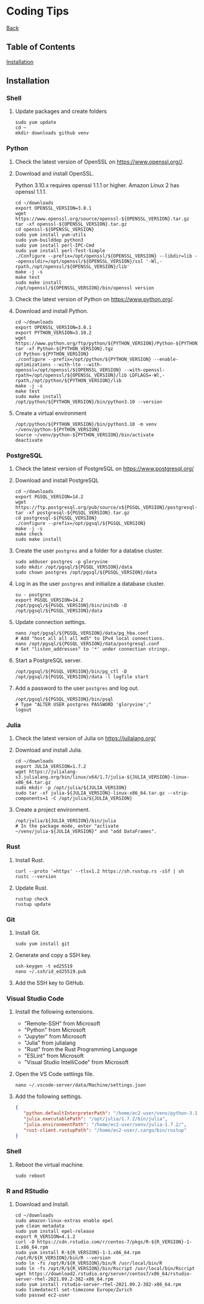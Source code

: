 # Coding Tips

[Back](index.md)

## Table of Contents

[Installation](#installation)

## Installation

### Shell

1. Update packages and create folders

   ```Shell
   sudo yum update
   cd ~
   mkdir downloads github venv
   ```

### Python

1. Check the latest version of OpenSSL on <https://www.openssl.org//>.

2. Download and install OpenSSL.

   Python 3.10.x requires openssl 1.1.1 or higher. Amazon Linux 2 has openssl 1.1.1.

   ```Shell
   cd ~/downloads
   export OPENSSL_VERSION=3.0.1
   wget https://www.openssl.org/source/openssl-${OPENSSL_VERSION}.tar.gz
   tar -xf openssl-${OPENSSL_VERSION}.tar.gz
   cd openssl-${OPENSSL_VERSION}
   sudo yum install yum-utils
   sudo yum-builddep python3
   sudo yum install perl-IPC-Cmd
   sudo yum install perl-Test-Simple
   ./Configure --prefix=/opt/openssl/${OPENSSL_VERSION} --libdir=lib --openssldir=/opt/openssl/${OPENSSL_VERSION}/ssl '-Wl,-rpath,/opt/openssl/${OPENSSL_VERSION}/lib'
   make -j -s
   make test
   sudo make install
   /opt/openssl/${OPENSSL_VERSION}/bin/openssl version
   ```

4. Check the latest version of Python on <https://www.python.org/>.

5. Download and install Python.

   ```Shell
   cd ~/downloads
   export OPENSSL_VERSION=3.0.1
   export PYTHON_VERSION=3.10.2
   wget https://www.python.org/ftp/python/${PYTHON_VERSION}/Python-${PYTHON_VERSION}.tgz
   tar -xf Python-${PYTHON_VERSION}.tgz
   cd Python-${PYTHON_VERSION}
   ./configure --prefix=/opt/python/${PYTHON_VERSION} --enable-optimizations --with-lto --with-openssl=/opt/openssl/${OPENSSL_VERSION} --with-openssl-rpath=/opt/openssl/${OPENSSL_VERSION}/lib LDFLAGS=-Wl,-rpath,/opt/python/${PYTHON_VERSION}/lib
   make -j -s
   make test
   sudo make install
   /opt/python/${PYTHON_VERSION}/bin/python3.10 --version
   ```

6. Create a virtual environment

   ```Shell
   /opt/python/${PYTHON_VERSION}/bin/python3.10 -m venv ~/venv/python-${PYTHON_VERSION}
   source ~/venv/python-${PYTHON_VERSION}/bin/activate
   deactivate   
   ```

### PostgreSQL

1. Check the latest version of PostgreSQL on <https://www.postgresql.org/>

2. Download and install PostgreSQL

   ```Shell
   cd ~/downloads
   export PGSQL_VERSION=14.2
   wget https://ftp.postgresql.org/pub/source/v${PGSQL_VERSION}/postgresql-${PGSQL_VERSION}.tar.gz
   tar -xf postgresql-${PGSQL_VERSION}.tar.gz
   cd postgresql-${PGSQL_VERSION}
   ./configure --prefix=/opt/pgsql/${PGSQL_VERSION}
   make -j -s
   make check
   sudo make install
   ```

3. Create the user `postgres` and a folder for a databse cluster.

   ```Shell
   sudo adduser postgres -p gloryvine
   sudo mkdir /opt/pgsql/${PGSQL_VERSION}/data
   sudo chown postgres /opt/pgsql/${PGSQL_VERSION}/data
   ```

4. Log in as the user `postgres` and initialize a database cluster.

   ```Shell
   su - postgres
   export PGSQL_VERSION=14.2
   /opt/pgsql/${PGSQL_VERSION}/bin/initdb -D /opt/pgsql/${PGSQL_VERSION}/data
   ```

5. Update connection settings.

   ```Shell
   nano /opt/pgsql/${PGSQL_VERSION}/data/pg_hba.conf
   # Add "host all all all md5" to IPv4 local connections.
   nano /opt/pgsql/${PGSQL_VERSION}/data/postgresql.conf
   # Set "listen_addresses" to '*' under connection strings.
   ```

6. Start a PostgreSQL server.

   ```Shell
   /opt/pgsql/${PGSQL_VERSION}/bin/pg_ctl -D /opt/pgsql/${PGSQL_VERSION}/data -l logfile start
   ```

7. Add a password to the user `postgres` and log out.

   ```Shell
   /opt/pgsql/${PGSQL_VERSION}/bin/psql
   # Type "ALTER USER postgres PASSWORD 'gloryvine';"
   logout
   ```

### Julia

1. Check the latest version of Julia on <https://julialang.org/>

2. Download and install Julia.

   ```Shell
   cd ~/downloads
   export JULIA_VERSION=1.7.2
   wget https://julialang-s3.julialang.org/bin/linux/x64/1.7/julia-${JULIA_VERSION}-linux-x86_64.tar.gz
   sudo mkdir -p /opt/julia/${JULIA_VERSION}
   sudo tar -xf julia-${JULIA_VERSION}-linux-x86_64.tar.gz --strip-components=1 -C /opt/julia/${JULIA_VERSION}
   ```

3. Create a project environment.

   ```Shell
   /opt/julia/${JULIA_VERSION}/bin/julia
   # In the package mode, enter "activate ~/venv/julia-${JULIA_VERSION}" and "add DataFrames".
   ```

### Rust

1. Install Rust.

   ```Shell
   curl --proto '=https' --tlsv1.2 https://sh.rustup.rs -sSf | sh
   rustc --version
   ```

2. Update Rust.

   ```Shell
   rustup check
   rustup update
   ```

### Git

1. Install Git.

   ```Shell
   sudo yum install git
   ```

2. Generate and copy a SSH key.

   ```Shell
   ssh-keygen -t ed25519
   nano ~/.ssh/id_ed25519.pub
   ```

3. Add the SSH key to GitHub.

### Visual Studio Code

1. Install the following extensions.

   - "Remote-SSH" from Microsoft
   - "Python" from Microsoft
   - "Jupyter" from Microsoft
   - "Julia" from julialang
   - "Rust" from the Rust Programming Language
   - "ESLint" from Microsoft
   - "Visual Studio IntelliCode" from Microsoft

3. Open the VS Code settings file.

   ```Shell
   nano ~/.vscode-server/data/Machine/settings.json
   ```

4. Add the following settings.

   ```JSON
   {
      "python.defaultInterpreterPath": "/home/ec2-user/venv/python-3.10.2/bin/python",
      "julia.executablePath": "/opt/julia/1.7.2/bin/julia",
      "julia.environmentPath": "/home/ec2-user/venv/julia-1.7.2/",
      "rust-client.rustupPath": "/home/ec2-user/.cargo/bin/rustup"
   }
   ```
### Shell

1. Reboot the virtual machine.

   ```Shell
   sudo reboot
   ```

### R and RStudio

1. Download and Install.

   ```Shell
   cd ~/downloads
   sudo amazon-linux-extras enable epel
   yum clean metadata
   sudo yum install epel-release
   export R_VERSION=4.1.2
   curl -O https://cdn.rstudio.com/r/centos-7/pkgs/R-${R_VERSION}-1-1.x86_64.rpm
   sudo yum install R-${R_VERSION}-1-1.x86_64.rpm
   /opt/R/${R_VERSION}/bin/R --version
   sudo ln -fs /opt/R/${R_VERSION}/bin/R /usr/local/bin/R
   sudo ln -fs /opt/R/${R_VERSION}/bin/Rscript /usr/local/bin/Rscript
   wget https://download2.rstudio.org/server/centos7/x86_64/rstudio-server-rhel-2021.09.2-382-x86_64.rpm
   sudo yum install rstudio-server-rhel-2021.09.2-382-x86_64.rpm
   sudo timedatectl set-timezone Europe/Zurich
   sudo passwd ec2-user
   ```
   
